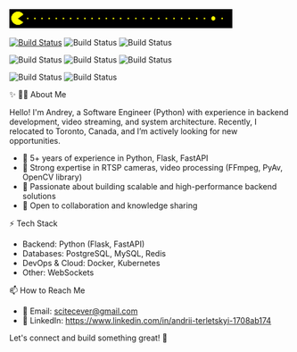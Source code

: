 <img src="https://github.com/AndreSci/Cpp/blob/main/data_loading.gif" alt="Загрузка данных" width="400">

[![Build Status](https://img.shields.io/badge/python-3.10-green)](https://www.python.org/downloads/) ![Build Status](https://img.shields.io/badge/GIL-2022-orange) ![Build Status](https://img.shields.io/badge/SQL-2021-orange) 

![Build Status](https://img.shields.io/badge/thread-2023-orange) ![Build Status](https://img.shields.io/badge/Multiprocessing-2024-orange) ![Build Status](https://img.shields.io/badge/Async-2023-orange)

![Build Status](https://img.shields.io/badge/Docker-2023-blue) ![Build Status](https://img.shields.io/badge/Go-1.23.5-blue)

✨ 👨‍💻 About Me

Hello! I'm Andrey, a Software Engineer (Python) with experience in backend development, video streaming, and system architecture. Recently, I relocated to Toronto, Canada, and I’m actively looking for new opportunities.

+ 🔹 5+ years of experience in Python, Flask, FastAPI
+ 🔹 Strong expertise in RTSP cameras, video processing (FFmpeg, PyAv, OpenCV library)
+ 🔹 Passionate about building scalable and high-performance backend solutions
+ 🔹 Open to collaboration and knowledge sharing

⚡ Tech Stack
 + Backend: Python (Flask, FastAPI)
 + Databases: PostgreSQL, MySQL, Redis
 + DevOps & Cloud: Docker, Kubernetes
 + Other: WebSockets

📫 How to Reach Me
 + 📧 Email: scitecever@gmail.com
 + 🔗 LinkedIn: https://www.linkedin.com/in/andrii-terletskyi-1708ab174

Let's connect and build something great! 🚀

<!---
AndreSci/AndreSci is a ✨ special ✨ repository because its `README.md` (this file) appears on your GitHub profile.
You can click the Preview link to take a look at your changes.
--->
